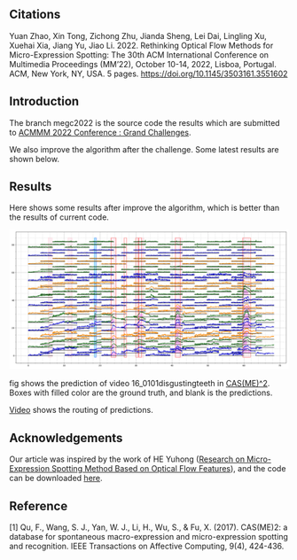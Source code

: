 ## Citations

Yuan Zhao, Xin Tong, Zichong Zhu, Jianda Sheng, Lei Dai, Lingling Xu, Xuehai Xia, Jiang Yu, Jiao Li. 2022. Rethinking Optical Flow Methods for Micro-Expression Spotting: The 30th ACM International Conference on Multimedia Proceedings (MM’22), October 10-14, 2022, Lisboa, Portugal. ACM, New York, NY, USA. 5 pages. https://doi.org/10.1145/3503161.3551602

## Introduction

The branch megc2022 is the source code the results which are submitted to [ACMMM 2022 Conference : Grand Challenges](https://openreview.net/group?id=acmmm.org/ACMMM/2022/Track/Grand_Challenges). 

We also improve the algorithm after the challenge. Some latest results are shown below.

## Results

Here shows some results after improve the algorithm, which is better than the results of current code.

<p align="center">  
<img src="results/analysis.png" width="800">
</p>

fig shows the prediction of video 16_0101disgustingteeth in [CAS(ME)^2](http://fu.psych.ac.cn/CASME/cas(me)2-en.php). Boxes with filled color are the ground truth, and blank is the predictions.

[Video](results/analysis.mp4) shows the routing of predictions.
 
## Acknowledgements

Our article was inspired by the work of HE Yuhong ([Research on Micro-Expression Spotting Method Based on Optical Flow Features](https://dl.acm.org/doi/10.1145/3474085.3479225)), and the code can be downloaded [here](https://github.com/hitheyuhong/micro-expression-spotting-challenge/tree/e6fd67de3c10a8bd7647501742e40ee4ef4c3d12).


## Reference

[1] Qu, F., Wang, S. J., Yan, W. J., Li, H., Wu, S., & Fu, X. (2017). CAS(ME)2: a database for spontaneous macro-expression and micro-expression spotting and recognition. IEEE Transactions on Affective Computing, 9(4), 424-436.
